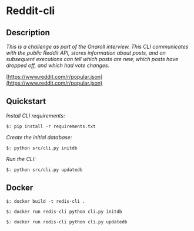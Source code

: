 # Reddit-cli

## Description

_This is a challenge as part of the Onaroll interview. This CLI communicates with the public Reddit API, stores information about posts, and on subsequent executions can tell which posts are new, which posts have dropped off, and which had vote changes._

[https://www.reddit.com/r/popular.json](https://www.reddit.com/r/popular.json)


## Quickstart

_Install CLI requirements:_

``` $: pip install -r requirements.txt ```


_Create the initial database:_

``` $: python src/cli.py initdb ```

_Run the CLI:_

``` $: python src/cli.py updatedb ```


## Docker

``` $: docker build -t redis-cli . ```

``` $: docker run redis-cli python cli.py initdb ```

``` $: docker run redis-cli python cli.py updatedb ```